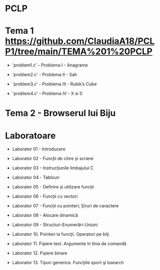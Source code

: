 # PCLP

# Tema 1 https://github.com/ClaudiaA18/PCLP1/tree/main/TEMA%201%20PCLP
- 'problem1.c' - Problema I - Anagrame
  
- 'problem2.c' - Problema II - Sah
  
- 'problem3.c' - Problema III - Rubik’s Cube
  
- 'problem4.c' - Problema IV - X si 0

# Tema 2 - Browserul lui Biju

# Laboratoare
- Laborator 01 - Introducere
  
- Laborator 02 - Funcții de citire și scriere
  
- Laborator 03 - Instrucțiunile limbajului C
  
- Laborator 04 - Tablouri
  
- Laborator 05 - Definire și utilizare funcții
  
- Laborator 06 - Funcții cu vectori
  
- Laborator 07 - Funcții cu pointeri; Șiruri de caractere
  
- Laborator 08 - Alocare dinamică
  
- Laborator 09 - Structuri-Enumerări-Uniuni
  
- Laborator 10. Pointeri la funcţii. Operatori pe biţi.
  
- Laborator 11. Fişiere text. Argumente în linia de comandă

- Laborator 12. Fişiere binare
  
- Laborator 13. Tipuri generice. Funcţiile qsort şi bsearch
